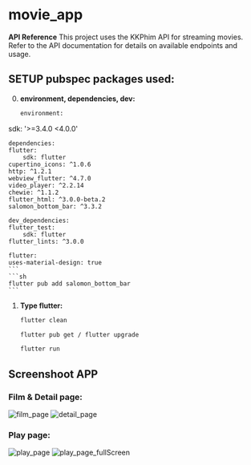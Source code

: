 # movie_app
**API Reference**
This project uses the KKPhim API for streaming movies. Refer to the API documentation for details on available endpoints and usage.

## SETUP pubspec packages used:
0. **environment, dependencies, dev:**
    ```sh
    environment:
  sdk: '>=3.4.0 <4.0.0'

    dependencies:
    flutter:
        sdk: flutter
    cupertino_icons: ^1.0.6
    http: ^1.2.1
    webview_flutter: ^4.7.0
    video_player: ^2.2.14
    chewie: ^1.1.2
    flutter_html: ^3.0.0-beta.2
    salomon_bottom_bar: ^3.3.2

    dev_dependencies:
    flutter_test:
        sdk: flutter
    flutter_lints: ^3.0.0

    flutter:
    uses-material-design: true
    ```
    ```sh
    flutter pub add salomon_bottom_bar
    ```

1. **Type flutter:**
   ```sh
   flutter clean
   ```
   ```sh
   flutter pub get / flutter upgrade
   ```
   ```sh
   flutter run
   ```

## Screenshoot APP
### Film & Detail page:
![film_page](images/image-3.png)
![detail_page](images/image-2.png)

### Play page:
![play_page](images/image.png)
![play_page_fullScreen](images/image-1.png)
